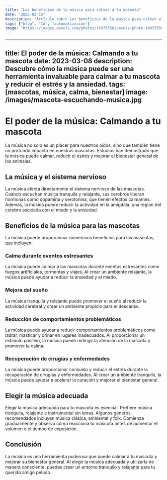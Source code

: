 ```yaml
---
title: "Los beneficios de la música para calmar a tu mascota"
date: "2025-02-15"
description: "Artículo sobre Los beneficios de la música para calmar a tu mascota"
tags: ["blog", "IA", "automatización"]
image: "https://images.pexels.com/photos/16975558/pexels-photo-16975558.jpeg?auto=compress&cs=tinysrgb&h=350"
---
```


---
title: El poder de la música: Calmando a tu mascota
date: 2023-03-08
description: Descubre cómo la música puede ser una herramienta invaluable para calmar a tu mascota y reducir el estrés y la ansiedad.
tags: [mascotas, música, calma, bienestar]
image: /images/mascota-escuchando-musica.jpg
---

# El poder de la música: Calmando a tu mascota

La música no solo es un placer para nuestros oídos, sino que también tiene un profundo impacto en nuestras mascotas. Estudios han demostrado que la música puede calmar, reducir el estrés y mejorar el bienestar general de los animales.

## La música y el sistema nervioso

La música afecta directamente el sistema nervioso de las mascotas. Cuando escuchan música tranquila y relajante, sus cerebros liberan hormonas como dopamina y serotonina, que tienen efectos calmantes. Además, la música puede reducir la actividad en la amígdala, una región del cerebro asociada con el miedo y la ansiedad.

## Beneficios de la música para las mascotas

La música puede proporcionar numerosos beneficios para las mascotas, que incluyen:

### Calma durante eventos estresantes

La música puede calmar a las mascotas durante eventos estresantes como fuegos artificiales, tormentas y viajes. Al crear un ambiente relajante, la música puede ayudar a reducir la ansiedad y el miedo.

### Mejora del sueño

La música tranquila y relajante puede promover el sueño al reducir la actividad cerebral y crear un ambiente propicio para el descanso.

### Reducción de comportamientos problemáticos

La música puede ayudar a reducir comportamientos problemáticos como ladrar, masticar y orinar en lugares inadecuados. Al proporcionar un estímulo positivo, la música puede redirigir la atención de la mascota y promover la calma.

### Recuperación de cirugías y enfermedades

La música puede proporcionar consuelo y reducir el estrés durante la recuperación de cirugías y enfermedades. Al crear un ambiente tranquilo, la música puede ayudar a acelerar la curación y mejorar el bienestar general.

## Elegir la música adecuada

Elegir la música adecuada para tu mascota es esencial. Prefiere música tranquila, relajante e instrumental sin letras. Algunos géneros recomendados incluyen música clásica, ambiental y folk. Comienza gradualmente y observa cómo reacciona tu mascota antes de aumentar el volumen o el tiempo de exposición.

## Conclusión

La música es una herramienta poderosa que puede calmar a tu mascota y mejorar su bienestar general. Al elegir la música adecuada y utilizarla de manera consciente, puedes crear un entorno tranquilo y relajante para tu querido amigo peludo.